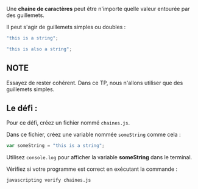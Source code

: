 Une **chaine de caractères** peut être n'importe quelle valeur entourée par des guillemets.

Il peut s'agir de guillemets simples ou doubles :

```js
"this is a string";

"this is also a string";
```

## NOTE

Essayez de rester cohérent. Dans ce TP, nous n'allons utiliser que des guillemets simples.

## Le défi :

Pour ce défi, créez un fichier nommé `chaines.js`.

Dans ce fichier, créez une variable nommée `someString` comme cela :

```js
var someString = "this is a string";
```

Utilisez `console.log` pour afficher la variable **someString** dans le terminal.

Vérifiez si votre programme est correct en exécutant la commande :

`javascripting verify chaines.js`
